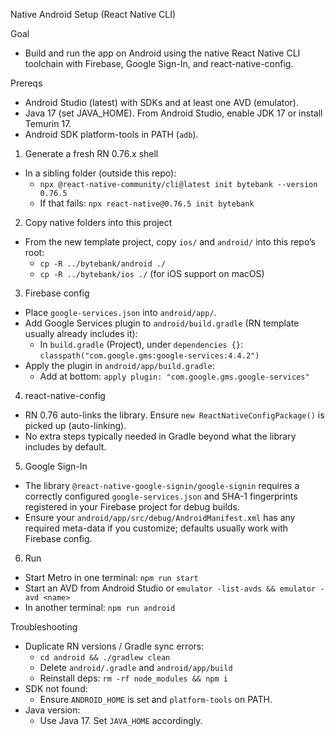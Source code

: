 Native Android Setup (React Native CLI)

Goal
- Build and run the app on Android using the native React Native CLI toolchain with Firebase, Google Sign-In, and react-native-config.

Prereqs
- Android Studio (latest) with SDKs and at least one AVD (emulator).
- Java 17 (set JAVA_HOME). From Android Studio, enable JDK 17 or install Temurin 17.
- Android SDK platform-tools in PATH (`adb`).

1) Generate a fresh RN 0.76.x shell
- In a sibling folder (outside this repo):
  - `npx @react-native-community/cli@latest init bytebank --version 0.76.5`
  - If that fails: `npx react-native@0.76.5 init bytebank`

2) Copy native folders into this project
- From the new template project, copy `ios/` and `android/` into this repo’s root:
  - `cp -R ../bytebank/android ./`
  - `cp -R ../bytebank/ios ./` (for iOS support on macOS)

3) Firebase config
- Place `google-services.json` into `android/app/`.
- Add Google Services plugin to `android/build.gradle` (RN template usually already includes it):
  - In `build.gradle` (Project), under `dependencies {}`: `classpath("com.google.gms:google-services:4.4.2")`
- Apply the plugin in `android/app/build.gradle`:
  - Add at bottom: `apply plugin: "com.google.gms.google-services"`

4) react-native-config
- RN 0.76 auto-links the library. Ensure `new ReactNativeConfigPackage()` is picked up (auto-linking).
- No extra steps typically needed in Gradle beyond what the library includes by default.

5) Google Sign-In
- The library `@react-native-google-signin/google-signin` requires a correctly configured `google-services.json` and SHA-1 fingerprints registered in your Firebase project for debug builds.
- Ensure your `android/app/src/debug/AndroidManifest.xml` has any required meta-data if you customize; defaults usually work with Firebase config.

6) Run
- Start Metro in one terminal: `npm run start`
- Start an AVD from Android Studio or `emulator -list-avds && emulator -avd <name>`
- In another terminal: `npm run android`

Troubleshooting
- Duplicate RN versions / Gradle sync errors:
  - `cd android && ./gradlew clean`
  - Delete `android/.gradle` and `android/app/build`
  - Reinstall deps: `rm -rf node_modules && npm i`
- SDK not found:
  - Ensure `ANDROID_HOME` is set and `platform-tools` on PATH.
- Java version:
  - Use Java 17. Set `JAVA_HOME` accordingly.


